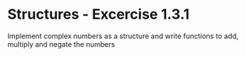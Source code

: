 # Structures - Excercise 1.3.1
Implement complex numbers as a structure and write functions to add, multiply and negate the numbers